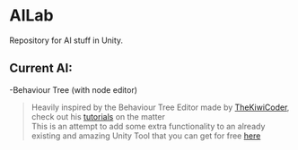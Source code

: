 # AILab

Repository for AI stuff in Unity.

## Current AI:  

  -Behaviour Tree (with node editor)  
  >Heavily inspired by the Behaviour Tree Editor made by [TheKiwiCoder](https://www.youtube.com/channel/UCjszZMwnOW4fO5VIDU_Wh1Q "TheKiwiCoder youtube channel"), check out his [tutorials](https://www.youtube.com/watch?v=nKpM98I7PeM "First behaviour tree tutorial") on the matter  
  >This is an attempt to add some extra functionality to an already existing and amazing Unity Tool that you can get for free [here](https://thekiwicoder.com/behaviour-tree-editor/ "TheKiwiCoder website")
